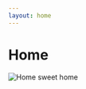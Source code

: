 ```yaml
---
layout: home
---
```

# Home
![Home sweet home](https://media.giphy.com/media/J1AMkn5bAMkowrSUwG/giphy.gif)
